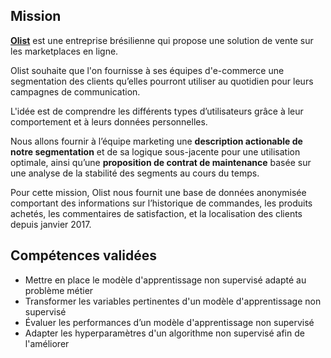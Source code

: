 ## Mission

**[Olist](https://olist.com/pt-br/)** est une entreprise brésilienne qui propose une solution de vente sur les marketplaces en ligne.

Olist souhaite que l'on fournisse à ses équipes d'e-commerce une segmentation des clients qu’elles pourront utiliser au quotidien pour leurs campagnes de communication.

L'idée est de comprendre les différents types d’utilisateurs grâce à leur comportement et à leurs données personnelles.

Nous allons fournir à l’équipe marketing une **description actionable de notre segmentation** et de sa logique sous-jacente pour une utilisation optimale, ainsi qu’une **proposition de contrat de maintenance** basée sur une analyse de la stabilité des segments au cours du temps.

Pour cette mission, Olist nous fournit une base de données anonymisée comportant des informations sur l’historique de commandes, les produits achetés, les commentaires de satisfaction, et la localisation des clients depuis janvier 2017.

## Compétences validées 

* Mettre en place le modèle d'apprentissage non supervisé adapté au problème métier
* Transformer les variables pertinentes d'un modèle d'apprentissage non supervisé
* Évaluer les performances d’un modèle d'apprentissage non supervisé
* Adapter les hyperparamètres d'un algorithme non supervisé afin de l'améliorer
